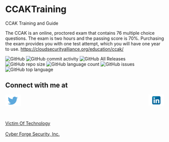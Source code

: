 # CCAKTraining
CCAK Training and Guide

The CCAK is an online, proctored exam that contains 76 multiple choice questions. The exam is two hours and the passing score is 70%. Purchasing the exam provides you with one test attempt, which you will have one year to use.
https://cloudsecurityalliance.org/education/ccak/


<img alt="GitHub" src="https://img.shields.io/github/license/bvoris/CCAKTraining">
<img alt="GitHub commit activity" src="https://img.shields.io/github/commit-activity/m/bvoris/CCAKTraining">
<img alt="GitHub All Releases" src="https://img.shields.io/github/downloads/bvoris/CCAKTraining/total">
<img alt="GitHub repo size" src="https://img.shields.io/github/repo-size/bvoris/CCAKTraining">
<img alt="GitHub language count" src="https://img.shields.io/github/languages/count/bvoris/CCAKTraining">
<img alt="GitHub issues" src="https://img.shields.io/github/issues/bvoris/CCAKTraining">
<img alt="GitHub top language" src="https://img.shields.io/github/languages/top/bvoris/CCAKTraining">
 

## Connect with me at

<a href="https://twitter.com/HMInfoSecViking?ref_src=twsrc%5Etfw"><IMG SRC="https://github.com/bvoris/bvoris/blob/master/twitter.jpg" WIDTH=10% HEIGHT=10% ALIGN=LEFT></a>

<a href="https://www.linkedin.com/in/brad-voris" target="_blank"><IMG SRC="https://github.com/bvoris/bvoris/blob/master/linkedin.png" WIDTH=10% HEIGHT=4% ALIGN=RIGHT></a>

<BR /><BR />
<BR /><BR />

<A HREF="https://www.victimoftechnology.com">Victim Of Technology<A />
<BR /><BR />
<A HREF="https://www.cyberforgesecurity.com">Cyber Forge Security, Inc.<A />
<BR /><BR />
